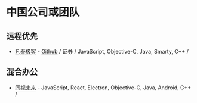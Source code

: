 # 中国公司或团队

## 远程优先
- [凡泰极客](https://www.finogeeks.com/) - [Github](https://github.com/finogeeks) / 证券 /  JavaScript, Objective-C, Java, Smarty, C++ / 


## 混合办公
- [同视未来](https://www.tosee.cn?utm_source=google&utm_medium=links&utm_campaign=remotecamp&utm_id=remotecamp&utm_term=remotecamp&utm_content=remotecamp) - JavaScript, React, Electron, Objective-C, Java, Android, C++ / 

